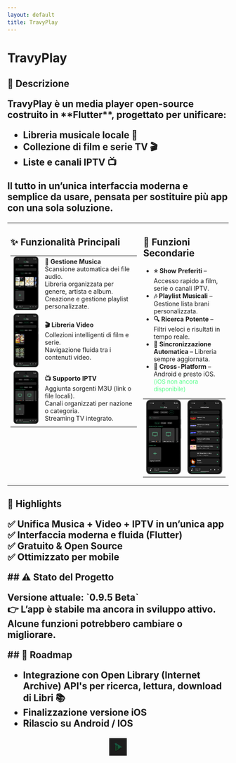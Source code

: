 ```yaml
---
layout: default
title: TravyPlay
---
```


# TravyPlay

<div class="section-center">

<h2>📖 Descrizione</p>

<p><strong>TravyPlay</strong> è un media player open-source costruito in **Flutter**, progettato per unificare:</p>  

<ul>
<li><strong>Libreria musicale locale</strong> 🎵</li>
<li><strong>Collezione di film e serie TV</strong> 🎬</li>
<li><strong>Liste e canali IPTV</strong> 📺</li>
</ul>

<p>Il tutto in <strong>un’unica interfaccia moderna e semplice da usare</strong>, pensata per sostituire più app con una sola soluzione.</p>

</div>

<table>
  <tr>
    <td style="width:60%; vertical-align:top;">
      <h2>✨ Funzionalità Principali</h2>
      <table>
        <tr>
          <td><img src="screenshots/Screenshot_TravyPlay2.png" width="120"/></td>
          <td>
            <strong>🎵 Gestione Musica</strong><br>
            Scansione automatica dei file audio.<br>
            Libreria organizzata per genere, artista e album.<br>
            Creazione e gestione playlist personalizzate.
          </td>
        </tr>
        <tr>
          <td><img src="screenshots/Screenshot_TravyPlay3.png" width="120"/></td>
          <td>
            <strong>🎬 Libreria Video</strong><br>
            Collezioni intelligenti di film e serie.<br>
            Navigazione fluida tra i contenuti video.
          </td>
        </tr>
        <tr>
          <td><img src="screenshots/Screenshot_TravyPlay4.png" width="120"/></td>
          <td>
            <strong>📺 Supporto IPTV</strong><br>
            Aggiunta sorgenti M3U (link o file locali).<br>
            Canali organizzati per nazione o categoria.<br>
            Streaming TV integrato.
          </td>
        </tr>
      </table>
    </td>
    <td style="width:40%; vertical-align:top;">
      <h2>🚀 Funzioni Secondarie</h2>
      <ul>
        <li><strong>⭐ Show Preferiti</strong> – Accesso rapido a film, serie o canali IPTV.</li>
        <li><strong>🎶 Playlist Musicali</strong> – Gestione lista brani personalizzata.</li>
        <li><strong>🔍 Ricerca Potente</strong> – Filtri veloci e risultati in tempo reale.</li>
        <li><strong>🔄 Sincronizzazione Automatica</strong> – Libreria sempre aggiornata.</li>
        <li><strong>📱 Cross-Platform</strong> – Android e presto iOS. <span style="font-size:0.95em; color:#56ff8a;">(iOS non ancora disponibile)</span></li>
      </ul>
      <div style="margin-top:10px;">
        <table>
          <tr>
            <td><img src="screenshots/Screenshot_TravyPlay4.png" width="200"/></td>
            <td><img src="screenshots/Screenshot_TravyPlay9.png" width="200"/></td>
          </tr>
        </table>
      </div>
    </td>
  </tr>
</table>

<div class="functions-center">

<h2>🌟 Highlights</p>
  <p>✅ Unifica Musica + Video + IPTV in un’unica app<br>
✅ Interfaccia moderna e fluida (Flutter)<br>
✅ Gratuito & Open Source<br>
✅ Ottimizzato per mobile</p>

<p>## ⚠️ Stato del Progetto</p>
<p><strong>Versione attuale:</strong> `0.9.5 Beta`<br>
👉 L’app è stabile ma ancora in sviluppo attivo. Alcune funzioni potrebbero cambiare o migliorare.</p>

<p>## 📅 Roadmap</p>
<ul class="roadmap">
<li>Integrazione con <strong>Open Library (Internet Archive) API's</strong> per ricerca, lettura, download di Libri 📚</li>
<li>Finalizzazione <strong>versione iOS</strong></li>
<li>Rilascio su <strong>Android / IOS</strong></li>
</ul>

</div>

<p align="center" style="font-size:14px; color:#56ff8a;">
  <img src="icon_travyplay.png" alt="TravyPlay Logo Footer" width="40"/>  
</p>
